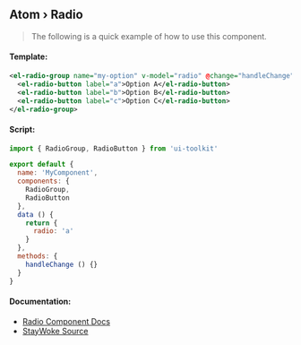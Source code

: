 Atom › Radio
---

> The following is a quick example of how to use this component.


#### Template:

```xml
<el-radio-group name="my-option" v-model="radio" @change="handleChange">
  <el-radio-button label="a">Option A</el-radio-button>
  <el-radio-button label="b">Option B</el-radio-button>
  <el-radio-button label="c">Option C</el-radio-button>
</el-radio-group>
```


#### Script:

```js
import { RadioGroup, RadioButton } from 'ui-toolkit'

export default {
  name: 'MyComponent',
  components: {
    RadioGroup,
    RadioButton
  },
  data () {
    return {
      radio: 'a'
    }
  },
  methods: {
    handleChange () {}
  }
}
```


#### Documentation:

* [Radio Component Docs](http://element.eleme.io/#/en-US/component/radio)
* [StayWoke Source](https://github.com/staywoke/ui-toolkit/tree/master/src/components/atoms/radio)
